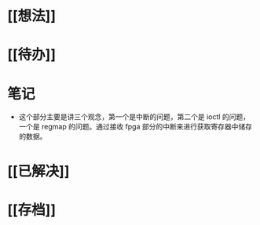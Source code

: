 # [[想法]]

# [[待办]]

# 笔记
- 这个部分主要是讲三个观念，第一个是中断的问题，第二个是 ioctl 的问题，一个是 regmap 的问题。通过接收 fpga 部分的中断来进行获取寄存器中储存的数据。

# [[已解决]]

# [[存档]]
